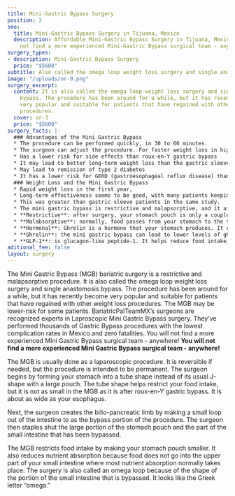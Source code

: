 ```yaml
---
title: Mini-Gastric Bypass Surgery
position: 2
seo:
  title: Mini-Gastric Bypass Surgery in Tijuana, Mexico
  description: Affordable Mini-Gastric Bypass Surgery in Tijuana, Mexico. You will
    not find a more experienced Mini-Gastric Bypass surgical team - anywhere.
surgery_types:
- description: Mini-Gastric Bypass Surgery
  price: "$5600"
subtitle: Also called the omega loop weight loss surgery and single anastomosis bypass.
image: "/uploads/or-9.png"
surgery_excerpt:
  content: It is also called the omega loop weight loss surgery and single anastomosis
    bypass. The procedure has been around for a while, but it has recently become
    very popular and suitable for patients that have regained with other weight loss
    procedures.
  cover: or-3
  price: "$5600"
surgery_facts: |-
  ### Advantages of the Mini Gastric Bypass
  * The procedure can be performed quickly, in 30 to 60 minutes.
  * The surgeon can adjust the procedure. For faster weight loss in higher-weight patients, the surgeon can lengthen the bypass limb. For slower weight loss in lower-weight patients, the surgeon can make the limb shorter
  * Has a lower risk for side effects than roux-en-Y gastric bypass
  * It may lead to better long-term weight loss than the gastric sleeve.
  * May lead to remission of type 2 diabetes
  * It has a lower risk for GERD (gastroesophageal reflux disease) than sleeve gastrectomy.
  ### Weight Loss and the Mini Gastric Bypass
  * Rapid weight loss in the first year,
  * Long-term effectiveness seems to be good, with many patients keeping off excess weight after five years.
  * This was greater than gastric sleeve patients in the same study.
  * The mini gastric bypass is restrictive and malapsorptive, and it affects your hunger hormones.
  * **Restrictive**: after surgery, your stomach pouch is only a couple ounces large. It is up to you to keep your portion sizes small so you don’t stretch the pouch.
  * **Malabsorptive**: normally, food passes from your stomach to the top of your small intestine, which is where most digestion and nutrient absorption takes place. The procedure changes your digestive tract so that food goes directly from your stomach to a lower portion of your small intestine. You can lose weight because you won’t be getting all of the calories from protein, carbohydrate, and fat.
  * **Hormonal**: Ghrelin is a hormone that your stomach produces. It causes you to feel hungry.
  * **Ghrelin**: the mini gastric bypass can lead to lower levels of ghrelin so you don’t feel as hungry, but your levels of ghrelin may not stay low for long.
  * **GLP-1**: is glucagon-like peptide-1. It helps reduce food intake, and your levels may increase after MGB.
aditional_fee: false
layout: surgery
---
```


The Mini Gastric Bypass (MGB) bariatric surgery is a restrictive and malapsorptive procedure. It is also called the omega loop weight loss surgery and single anastomosis bypass. The procedure has been around for a while, but it has recently become very popular and suitable for patients that have regained with other weight loss procedures. The MGB may be lower-risk for some patients. BariatricPalTeamMX’s surgeons are recognized experts in Laproscopic Mini Gastric Bypass surgery. They’ve performed thousands of Gastric Bypass procedures with the lowest complication rates in Mexico and zero fatalities. You will not find a more experienced Mini Gastric Bypass surgical team - anywhere! **You will not find a more experienced Mini Gastric Bypass surgical team - anywhere!**

The MGB is usually done as a laparoscopic procedure. It is reversible if needed, but the procedure is intended to be permanent. The surgeon begins by forming your stomach into a tube shape instead of its usual J-shape with a large pouch. The tube shape helps restrict your food intake, but it is not as small in the MGB as it is after roux-en-Y gastric bypass. It is about as wide as your esophagus.

Next, the surgeon creates the bilio-pancreatic limb by making a small loop out of the intestine to as the bypass portion of the procedure. The surgeon then staples shut the large portion of the stomach pouch and the part of the small intestine that has been bypassed.

The MGB restricts food intake by making your stomach pouch smaller. It also reduces nutrient absorption because food does not go into the upper part of your small intestine where most nutrient absorption normally takes place. The surgery is also called an omega loop because of the shape of the portion of the small intestine that is bypassed. It looks like the Greek letter “omega.”
